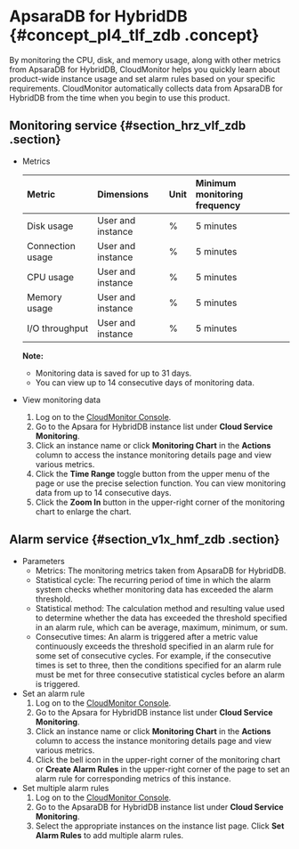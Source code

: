 # ApsaraDB for HybridDB {#concept_pl4_tlf_zdb .concept}

By monitoring the CPU, disk, and memory usage, along with other metrics from ApsaraDB for HybridDB, CloudMonitor helps you quickly learn about product-wide instance usage and set alarm rules based on your specific requirements. CloudMonitor automatically collects data from ApsaraDB for HybridDB from the time when you begin to use this product.

## Monitoring service {#section_hrz_vlf_zdb .section}

-   Metrics

    |Metric|Dimensions|Unit|Minimum monitoring frequency|
    |:-----|:---------|:---|:---------------------------|
    |Disk usage|User and instance|%|5 minutes|
    |Connection usage|User and instance|%|5 minutes|
    |CPU usage|User and instance|%|5 minutes|
    |Memory usage|User and instance|%|5 minutes|
    |I/O throughput|User and instance|%|5 minutes|

    **Note:** 

    -   Monitoring data is saved for up to 31 days.
    -   You can view up to 14 consecutive days of monitoring data.

-   View monitoring data
    1.  Log on to the [CloudMonitor Console](https://partners-intl.console.aliyun.com/#/cms).
    2.  Go to the Apsara for HybridDB instance list under **Cloud Service Monitoring**.
    3.  Click an instance name or click **Monitoring Chart** in the **Actions** column to access the instance monitoring details page and view various metrics.
    4.  Click the **Time Range** toggle button from the upper menu of the page or use the precise selection function. You can view monitoring data from up to 14 consecutive days.
    5.  Click the **Zoom In** button in the upper-right corner of the monitoring chart to enlarge the chart.

## Alarm service {#section_v1x_hmf_zdb .section}

-   Parameters
    -   Metrics: The monitoring metrics taken from ApsaraDB for HybridDB.
    -   Statistical cycle: The recurring period of time in which the alarm system checks whether monitoring data has exceeded the alarm threshold.
    -   Statistical method: The calculation method and resulting value used to determine whether the data has exceeded the threshold specified in an alarm rule, which can be average, maximum, minimum, or sum.
    -   Consecutive times: An alarm is triggered after a metric value continuously exceeds the threshold specified in an alarm rule for some set of consecutive cycles. For example, if the consecutive times is set to three, then the conditions specified for an alarm rule must be met for three consecutive statistical cycles before an alarm is triggered.
-   Set an alarm rule
    1.  Log on to the [CloudMonitor Console](https://partners-intl.console.aliyun.com/#/cms).
    2.  Go to the Apsara for HybridDB instance list under **Cloud Service Monitoring**.
    3.  Click an instance name or click **Monitoring Chart** in the **Actions** column to access the instance monitoring details page and view various metrics.
    4.  Click the bell icon in the upper-right corner of the monitoring chart or **Create Alarm Rules** in the upper-right corner of the page to set an alarm rule for corresponding metrics of this instance.
-   Set multiple alarm rules
    1.  Log on to the [CloudMonitor Console](https://partners-intl.console.aliyun.com/#/cms).
    2.  Go to the ApsaraDB for HybridDB instance list under **Cloud Service Monitoring**.
    3.  Select the appropriate instances on the instance list page. Click **Set Alarm Rules** to add multiple alarm rules.


